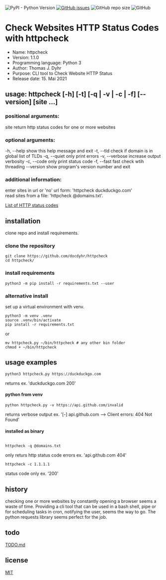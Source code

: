 ![PyPI - Python Version](https://img.shields.io/pypi/pyversions/requests) [![GitHub issues](https://img.shields.io/github/issues/docdyhr/httpcheck)](https://github.com/docdyhr/httpcheck/issues)  ![GitHub repo size](https://img.shields.io/github/repo-size/docdyhr/httpcheck) ![GitHub](https://img.shields.io/github/license/docdyhr/httpcheck)

# Check Websites HTTP Status Codes with httpcheck

* Name: httpcheck
* Version: 1.1.0
* Programming language: Python 3
* Author: Thomas J. Dyhr
* Purpose: CLI tool to Check Website HTTP Status
* Release date: 15. Mai 2021

## usage: httpcheck [-h] [-t] [-q | -v | -c | -f] [--version] [site ...]

### positional arguments:

  site           return http status codes for one or more websites

### optional arguments:

  -h, --help     show this help message and exit
  -t, --tld      check if domain is in global list of TLDs
  -q, --quiet    only print errors
  -v, --verbose  increase output verbosity
  -c, --code     only print status code
  -f, --fast     fast check wtih threading
  --version      show program's version number and exit

### additional information:

  enter sites in url or 'no' url form: 'httpcheck duckduckgo.com'  
  read sites from a file: 'httpcheck @domains.txt'. 

  [List of HTTP status codes](https://en.wikipedia.org/wiki/List_of_HTTP_status_codes)

## installation

clone repo and install requirements.

### clone the repository

```shell
git clone https://github.com/docdyhr/httpcheck
cd httpcheck/
```

### install requirements

```shell
python3 -m pip install -r requirements.txt --user
```

### alternative install

set up a virtual environment with venv.

```shell
python3 -m venv .venv
source .venv/bin/activate
pip install -r requirements.txt
```

or

```shell
mv httpcheck.py ~/bin/httpcheck # any other bin folder
chmod + ~/bin/httpcheck
```

## usage examples

```shell
python3 httpcheck.py https://duckduckgo.com
```

returns ex. 'duckduckgo.com 200'

#### python from venv

```shell
python httpcheck.py -v https://api.github.com/invalid
```

returns verbose output ex. '[-] api.github.com --> Client errors: 404 Not Found'

#### installed as binary 
```shell

httpcheck -q @domains.txt
```

only returs http status code errors ex. 'api.github.com 404'

```shell
httpcheck -c 1.1.1.1
```

status code only ex. '200'

## history

checking one or more websites by constantly opening a browser seems a waste of time. Providing a cli tool that can be used in a bash shell, pipe or for scheduling tasks in cron, notifying the user, seems the way to go. The python requests library seems perfect for the job.

## todo

[TODO.md](https://github.com/docdyhr/httpcheck/blob/master/TODO.md)

## license

[MIT](https://github.com/docdyhr/httpcheck/blob/master/LICENSE)
